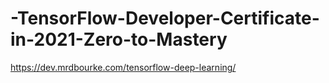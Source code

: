 # -TensorFlow-Developer-Certificate-in-2021-Zero-to-Mastery
https://dev.mrdbourke.com/tensorflow-deep-learning/

